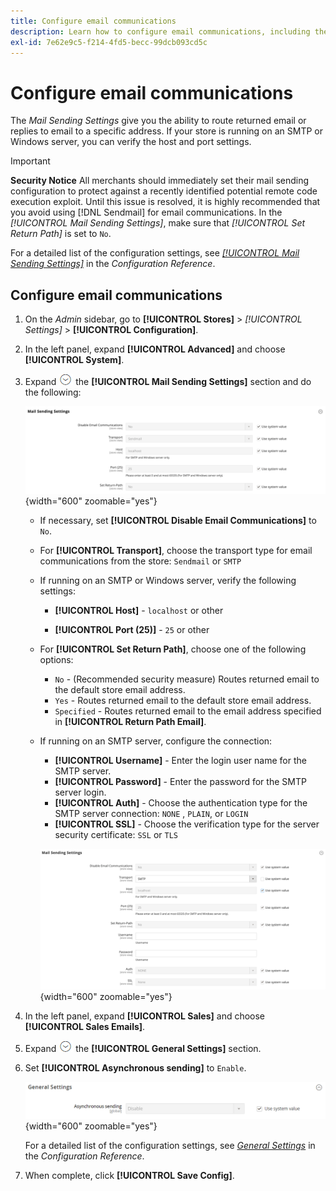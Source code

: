 ```yaml
---
title: Configure email communications
description: Learn how to configure email communications, including the routing of returned email or replies to a specific email address.
exl-id: 7e62e9c5-f214-4fd5-becc-99dcb093cd5c
---
```

# Configure email communications

The _Mail Sending Settings_ give you the ability to route returned email or replies to email to a specific address. If your store is running on an SMTP or Windows server, you can verify the host and port settings.

>[!IMPORTANT]
>
>**Security Notice** All merchants should immediately set their mail sending configuration to protect against a recently identified potential remote code execution exploit. Until this issue is resolved, it is highly recommended that you avoid using [!DNL Sendmail] for email communications. In the _[!UICONTROL Mail Sending Settings]_, make sure that _[!UICONTROL Set Return Path]_ is set to `No`.

For a detailed list of the configuration settings, see [_[!UICONTROL Mail Sending Settings]_](../configuration-reference/advanced/system.md) in the _Configuration Reference_.

## Configure email communications

1. On the _Admin_ sidebar, go to **[!UICONTROL Stores]** > _[!UICONTROL Settings]_ > **[!UICONTROL Configuration]**.

1. In the left panel, expand **[!UICONTROL Advanced]** and choose **[!UICONTROL System]**.

1. Expand ![Expansion selector](../assets/icon-display-expand.png) the **[!UICONTROL Mail Sending Settings]** section and do the following:

   ![Advanced configuration - mail sending settings](../configuration-reference/advanced/assets/system-mail-sending-settings.png){width="600" zoomable="yes"}

   - If necessary, set **[!UICONTROL Disable Email Communications]** to `No`.

   - For **[!UICONTROL Transport]**, choose the transport type for email communications from the store: `Sendmail` or `SMTP`

   - If running on an SMTP or Windows server, verify the following settings:

      - **[!UICONTROL Host]** - `localhost` or other

      - **[!UICONTROL Port (25)]** - `25` or other

   - For **[!UICONTROL Set Return Path]**, choose one of the following options:

      - `No` - (Recommended security measure) Routes returned email to the default store email address.
      - `Yes` - Routes returned email to the default store email address.
      - `Specified` - Routes returned email to the email address specified in **[!UICONTROL Return Path Email]**.

   - If running on an SMTP server, configure the connection:

      - **[!UICONTROL Username]** - Enter the login user name for the SMTP server.
      - **[!UICONTROL Password]** - Enter the password for the SMTP server login.
      - **[!UICONTROL Auth]** - Choose the authentication type for the SMTP server connection: `NONE` , `PLAIN`, or `LOGIN`
      - **[!UICONTROL SSL]** - Choose the verification type for the server security certificate: `SSL` or `TLS`

      ![Advanced configuration - mail sending settings](../configuration-reference/advanced/assets/system-mail-sending-settings-smtp.png){width="600" zoomable="yes"}

1. In the left panel, expand **[!UICONTROL Sales]** and choose **[!UICONTROL Sales Emails]**.

1. Expand ![Expansion selector](../assets/icon-display-expand.png) the **[!UICONTROL General Settings]** section.

1. Set **[!UICONTROL Asynchronous sending]** to `Enable`.

   ![Sales configuration - email general settings](../configuration-reference/sales/assets/sales-emails-general-settings.png){width="600" zoomable="yes"}

   For a detailed list of the configuration settings, see [_General Settings_](../configuration-reference/sales/sales-emails.md) in the _Configuration Reference_.

1. When complete, click **[!UICONTROL Save Config]**.
